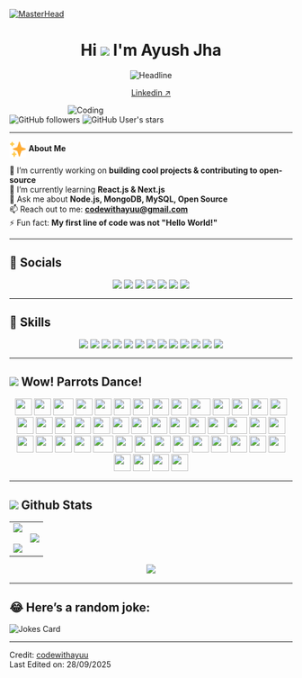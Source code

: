 [![MasterHead](https://i.pinimg.com/originals/77/ca/a3/77caa32884d735d439ade45ba37feaf2.gif)](https://github.com/codewithayuu)
<h1 align="center">Hi <img src="https://media.giphy.com/media/hvRJCLFzcasrR4ia7z/giphy.gif" width="35"> I'm Ayush Jha</h1>
 
<div align="center">
  <img src="https://readme-typing-svg.herokuapp.com?color=%236FDA44&size=32&center=true&vCenter=true&width=600&height=50&lines=CS+Student;Open+Source+Enthusiast;Builder+%26+Developer;Always+Learning" alt="Headline" />
</div>  

<p align="center"><a href="https://github.com/codewithayuu">Linkedin ↗️</a></p>
<img align="right" alt="Coding" width="400" src="https://octodex.github.com/images/daftpunktocat-guy.gif">

![GitHub followers](https://img.shields.io/github/followers/codewithayuu?style=social) ![GitHub User's stars](https://img.shields.io/github/stars/codewithayuu?style=social) <img src="https://komarev.com/ghpvc/?username=codewithayuu" alt="" />

---

<p align="left">
<img src="https://raw.githubusercontent.com/twitter/twemoji/master/assets/72x72/2728.png" width="30px" style="vertical-align:middle;"> <b>About Me</b>
</p>

🔭 I’m currently working on **building cool projects & contributing to open-source**  
🌱 I’m currently learning **React.js & Next.js**  
💬 Ask me about **Node.js, MongoDB, MySQL, Open Source**  
📫 Reach out to me: **codewithayuu@gmail.com**  
⚡ Fun fact: **My first line of code was not "Hello World!"**  

---

## 🤝 Socials  
<p align="center">
<a href="https://discord.com/invite/wXPEmYjn"><img src="https://img.shields.io/badge/Discord-%237289DA.svg?logo=discord&logoColor=white"/></a>
<a href="https://facebook.com/"><img src="https://img.shields.io/badge/Facebook-%231877F2.svg?logo=Facebook&logoColor=white"/></a>
<a href="https://instagram.com/"><img src="https://img.shields.io/badge/Instagram-%23E4405F.svg?logo=Instagram&logoColor=white"/></a>
<a href="https://in.linkedin.com/in/ayush-jha-1711b537a"><img src="https://img.shields.io/badge/LinkedIn-%230077B5.svg?logo=linkedin&logoColor=white"/></a>
<a href="https://twitter.com/"><img src="https://img.shields.io/badge/Twitter-%231DA1F2.svg?logo=Twitter&logoColor=white"/></a>
<a href="https://youtube.com/"><img src="https://img.shields.io/badge/YouTube-%23FF0000.svg?logo=YouTube&logoColor=white"/></a>
<a href="https://codepen.io/"><img src="https://img.shields.io/badge/Codepen-000000?logo=codepen&logoColor=white"/></a>
</p>

---

## 🚀 Skills  
<p align="center">
<img src="https://img.shields.io/badge/c-%2300599C.svg?style=flat&logo=c&logoColor=white"/>
<img src="https://img.shields.io/badge/c++-%2300599C.svg?style=flat&logo=c%2B%2B&logoColor=white"/>
<img src="https://img.shields.io/badge/css3-%231572B6.svg?style=flat&logo=css3&logoColor=white"/>
<img src="https://img.shields.io/badge/html5-%23E34F26.svg?style=flat&logo=html5&logoColor=white"/>
<img src="https://img.shields.io/badge/javascript-%23323330.svg?style=flat&logo=javascript&logoColor=%23F7DF1E"/>
<img src="https://img.shields.io/badge/python-3670A0?style=flat&logo=python&logoColor=ffdd54"/>
<img src="https://img.shields.io/badge/react-%2320232a.svg?style=flat&logo=react&logoColor=%2361DAFB"/>
<img src="https://img.shields.io/badge/node.js-6DA55F?style=flat&logo=node.js&logoColor=white"/>
<img src="https://img.shields.io/badge/mongodb-%234ea94b.svg?style=flat&logo=mongodb&logoColor=white"/>
<img src="https://img.shields.io/badge/mysql-%2300f.svg?style=flat&logo=mysql&logoColor=white"/>
<img src="https://img.shields.io/badge/linux-FCC624?style=flat&logo=linux&logoColor=black"/>
<img src="https://img.shields.io/badge/postman-FF6C37?style=flat&logo=postman&logoColor=white"/>
<img src="https://img.shields.io/badge/git-%23F05033.svg?style=flat&logo=git&logoColor=white"/>
</p>

---

## <img src="https://cultofthepartyparrot.com/parrots/hd/partyparrot.gif" width="40px"> Wow! Parrots Dance!  
<div align="center">


<!-- First set -->
<img src="https://cultofthepartyparrot.com/parrots/hd/githubparrot.gif" width="30" height="30"/>
<img src="https://cultofthepartyparrot.com/flags/hd/indiaparrot.gif" width="30" height="30"/>
<img src="https://cultofthepartyparrot.com/parrots/asyncparrot.gif" width="36" height="30"/>
<img src="https://cultofthepartyparrot.com/parrots/hd/60fpsparrot.gif" width="30" height="30"/>
<img src="https://cultofthepartyparrot.com/parrots/hd/jumpingparrot.gif" width="30" height="30"/>
<img src="https://cultofthepartyparrot.com/parrots/hd/opensourceparrot.gif" width="30" height="30"/>
<img src="https://cultofthepartyparrot.com/parrots/hd/dealwithitnowparrot.gif" width="30" height="30"/>
<img src="https://cultofthepartyparrot.com/parrots/hd/hypnoparrotlight.gif" width="30" height="30"/>
<img src="https://cultofthepartyparrot.com/parrots/databaseparrot.gif" width="30" height="30"/>
<img src="https://cultofthepartyparrot.com/parrots/fixparrot.gif" width="36" height="30"/>
<img src="https://cultofthepartyparrot.com/parrots/hd/laptop_parrot.gif" width="30" height="30"/>
<img src="https://cultofthepartyparrot.com/parrots/hd/spinningparrot.gif" width="30" height="30"/>
<img src="https://cultofthepartyparrot.com/parrots/hd/levitationparrot.gif" width="30" height="30"/>
<img src="https://cultofthepartyparrot.com/parrots/hd/meldparrot.gif" width="30" height="30"/>
<img src="https://cultofthepartyparrot.com/parrots/slomoparrot.gif" width="30" height="30"/>
<img src="https://cultofthepartyparrot.com/parrots/hd/moonwalkingparrot.gif" width="30" height="30"/>
<img src="https://cultofthepartyparrot.com/parrots/hd/stableparrot.gif" width="30" height="30"/>
<img src="https://cultofthepartyparrot.com/parrots/hd/scienceparrot.gif" width="30" height="30"/>
<img src="https://cultofthepartyparrot.com/parrots/hd/pirateparrot.gif" width="30" height="30"/>
<img src="https://cultofthepartyparrot.com/parrots/hd/footballparrot.gif" width="30" height="30"/>
<img src="https://cultofthepartyparrot.com/parrots/hd/illuminatiparrot.gif" width="30" height="30"/>
<img src="https://cultofthepartyparrot.com/parrots/hd/hypnoparrotdark.gif" width="30" height="30"/>
<img src="https://cultofthepartyparrot.com/parrots/hd/mustacheparrot.gif" width="30" height="30"/>

<!-- Duplicated set -->
<img src="https://cultofthepartyparrot.com/parrots/hd/githubparrot.gif" width="30" height="30"/>
<img src="https://cultofthepartyparrot.com/flags/hd/indiaparrot.gif" width="30" height="30"/>
<img src="https://cultofthepartyparrot.com/parrots/asyncparrot.gif" width="36" height="30"/>
<img src="https://cultofthepartyparrot.com/parrots/hd/60fpsparrot.gif" width="30" height="30"/>
<img src="https://cultofthepartyparrot.com/parrots/hd/jumpingparrot.gif" width="30" height="30"/>
<img src="https://cultofthepartyparrot.com/parrots/hd/opensourceparrot.gif" width="30" height="30"/>
<img src="https://cultofthepartyparrot.com/parrots/hd/dealwithitnowparrot.gif" width="30" height="30"/>
<img src="https://cultofthepartyparrot.com/parrots/hd/hypnoparrotlight.gif" width="30" height="30"/>
<img src="https://cultofthepartyparrot.com/parrots/databaseparrot.gif" width="30" height="30"/>
<img src="https://cultofthepartyparrot.com/parrots/fixparrot.gif" width="36" height="30"/>
<img src="https://cultofthepartyparrot.com/parrots/hd/laptop_parrot.gif" width="30" height="30"/>
<img src="https://cultofthepartyparrot.com/parrots/hd/spinningparrot.gif" width="30" height="30"/>
<img src="https://cultofthepartyparrot.com/parrots/hd/levitationparrot.gif" width="30" height="30"/>
<img src="https://cultofthepartyparrot.com/parrots/hd/meldparrot.gif" width="30" height="30"/>
<img src="https://cultofthepartyparrot.com/parrots/slomoparrot.gif" width="30" height="30"/>
<img src="https://cultofthepartyparrot.com/parrots/hd/moonwalkingparrot.gif" width="30" height="30"/>
<img src="https://cultofthepartyparrot.com/parrots/hd/stableparrot.gif" width="30" height="30"/>
<img src="https://cultofthepartyparrot.com/parrots/hd/scienceparrot.gif" width="30" height="30"/>
<img src="https://cultofthepartyparrot.com/parrots/hd/pirateparrot.gif" width="30" height="30"/>
<img src="https://cultofthepartyparrot.com/parrots/hd/footballparrot.gif" width="30" height="30"/>
<img src="https://cultofthepartyparrot.com/parrots/hd/illuminatiparrot.gif" width="30" height="30"/>
<img src="https://cultofthepartyparrot.com/parrots/hd/hypnoparrotdark.gif" width="30" height="30"/>
<img src="https://cultofthepartyparrot.com/parrots/hd/mustacheparrot.gif" width="30" height="30"/>
</div>  

---

## <img src="https://media.giphy.com/media/iY8CRBdQXODJSCERIr/giphy.gif" width="35"> Github Stats  
<p align="center">
  <table align="center">
<tr border="none">
<td width="50%" align="center">
  
  <img src="https://github-readme-stats.vercel.app/api?username=codewithayuu&theme=midnight-purple&show_icons=true&count_private=true" />
  <br><br>
  <img src="https://github-readme-streak-stats.herokuapp.com/?user=codewithayuu&theme=midnight-purple&hide_border=false" /> 
</td>

<td width="50%" align="center">
  <img src="https://github-readme-stats.anuraghazra1.vercel.app/api/top-langs/?username=codewithayuu&theme=midnight-purple&hide_border=false&no-bg=true&no-frame=true&langs_count=10"/>
</td>
</tr>
</table>
</p>

<p align="center">
<a href="https://github.com/ryo-ma/github-profile-trophy">
<img src="https://github-profile-trophy.vercel.app/?username=codewithayuu&layout=compact&theme=radical&column=7&row=1&margin-w=15&margin-h=15" />
</a>
</p>

---

## 😂 Here’s a random joke:  
![Jokes Card](https://readme-jokes.vercel.app/api)

---

Credit: [codewithayuu](https://github.com/codewithayuu)  
Last Edited on: 28/09/2025
